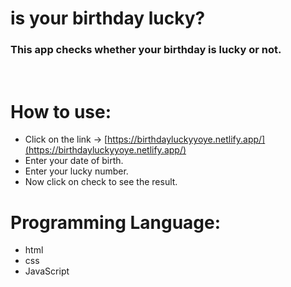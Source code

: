 # is your birthday lucky?
### This app checks whether your birthday is lucky or not.
<br/>

# How to use:
 - Click on the link → [https://birthdayluckyyoye.netlify.app/](https://birthdayluckyyoye.netlify.app/)
 - Enter your date of birth.
 - Enter your lucky number.
 - Now click on check to see the result.

# Programming Language:
 - html
 - css 
 - JavaScript
